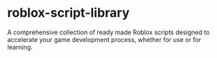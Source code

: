 # roblox-script-library
A comprehensive collection of ready made Roblox scripts designed to accelerate your game development process, whether for use or for learning.
